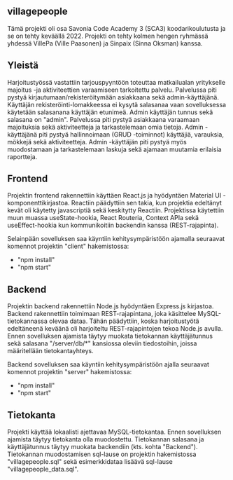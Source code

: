 ## villagepeople
Tämä projekti oli osa Savonia Code Academy 3 (SCA3) koodarikoulutusta ja se on tehty keväällä 2022. Projekti on tehty kolmen hengen ryhmässä yhdessä VillePa (Ville Paasonen) ja Sinpaix (Sinna Oksman) kanssa.

## Yleistä
Harjoitustyössä vastattiin tarjouspyyntöön toteuttaa matkailualan yritykselle majoitus -ja aktiviteettien varaamiseen tarkoitettu palvelu. Palvelussa piti pystyä kirjautumaan/rekisteröitymään asiakkaana sekä admin-käyttäjänä. Käyttäjän rekisteröinti-lomakkeessa ei kysytä salasanaa vaan sovelluksessa käytetään salasanana käyttäjän etunimeä. Admin käyttäjän tunnus sekä salasana on "admin". Palvelussa piti pystyä asiakkaana varaamaan majoituksia sekä aktiviteetteja ja tarkastelemaan omia tietoja. Admin -käyttäjänä piti pystyä hallinnoimaan (GRUD -toiminnot) käyttäjiä, varauksia, mökkejä sekä aktiviteetteja. Admin -käyttäjän piti pystyä myös muodostamaan ja tarkastelemaan laskuja sekä ajamaan muutamia erilaisia raportteja.

## Frontend
Projektin frontend rakennettiin käyttäen React.js ja hyödyntäen Material UI -komponenttikirjastoa. Reactiin päädyttiin sen takia, kun projektia edeltänyt kevät oli käytetty javascriptiä sekä keskitytty Reactiin. Projektissa käytettiin muun muassa useState-hookia, React Routeria, Context APIa sekä useEffect-hookia kun kommunikoitiin backendin kanssa (REST-rajapinta).

Selainpään sovelluksen saa käyntiin kehitysympäristöön ajamalla seuraavat komennot projektin "client" hakemistossa:
- "npm install"
- "npm start"

## Backend
Projektin backend rakennettiin Node.js hyödyntäen Express.js kirjastoa. Backend rakennettiin toimimaan REST-rajapintana, joka käsittelee MySQL-tietokannassa olevaa dataa. Tähän päädyttiin, koska harjoitustyötä edeltäneenä keväänä oli harjoiteltu REST-rajapintojen tekoa Node.js avulla. Ennen sovelluksen ajamista täytyy muokata tietokannan käyttäjätunnus sekä salasana "/server/db/*" kansiossa oleviin tiedostoihin, joissa määritellään tietokantayhteys.

Backend sovelluksen saa käyntiin kehitysympäristöön ajalla seuraavat komennot projektin "server" hakemistossa:
- "npm install"
- "npm start"

## Tietokanta
Projekti käyttää lokaalisti ajettavaa MySQL-tietokantaa. Ennen sovelluksen ajamista täytyy tietokanta olla muodostettu. Tietokannan salasana ja käyttäjätunnus täytyy muokata backendiin (kts. kohta "Backend"). Tietokannan muodostamisen sql-lause on projektin hakemistossa "villagepeople.sql" sekä esimerkkidataa lisäävä sql-lause "villagepeople_data.sql".
